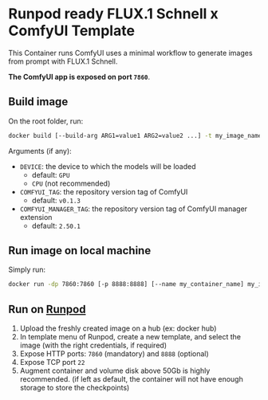# Runpod ready FLUX.1 Schnell x ComfyUI Template

This Container runs ComfyUI uses a minimal workflow to generate images from prompt with FLUX.1 Schnell.

**The ComfyUI app is exposed on port `7860`**.

## Build image

On the root folder, run:

```sh
docker build [--build-arg ARG1=value1 ARG2=value2 ...] -t my_image_name[:my_tag] .
```

Arguments (if any):
- `DEVICE`: the device to which the models will be loaded
    - default: `GPU`
    - `CPU` (not recommended)
- `COMFYUI_TAG`: the repository version tag of ComfyUI
    - default: `v0.1.3`
- `COMFYUI_MANAGER_TAG`: the repository version tag of ComfyUI manager extension
    - default: `2.50.1`

## Run image on local machine

Simply run:

```sh
docker run -dp 7860:7860 [-p 8888:8888] [--name my_container_name] my_image_name[:my_tag]
```

## Run on [Runpod](https://www.runpod.io/)

1. Upload the freshly created image on a hub (ex: docker hub)
2. In template menu of Runpod, create a new template, and select the image (with the right credentials, if required)
3. Expose HTTP ports: `7860` (mandatory) and `8888` (optional)
4. Expose TCP port `22`
5. Augment container and volume disk above 50Gb is highly recommended. (if left as default, the container will not have enough storage to store the checkpoints)
